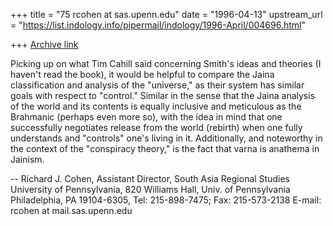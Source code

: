 +++
title = "75 rcohen at sas.upenn.edu"
date = "1996-04-13"
upstream_url = "https://list.indology.info/pipermail/indology/1996-April/004696.html"

+++
[Archive link](https://list.indology.info/pipermail/indology/1996-April/004696.html)

Picking up on what Tim Cahill said concerning Smith's ideas and theories 
(I haven't read the book), it would be helpful to compare the Jaina 
classification and analysis of the "universe," as their system has 
similar goals with respect to "control." Similar in the sense that the 
Jaina analysis of the world and its contents is equally inclusive and 
meticulous as the Brahmanic (perhaps even more so), with the idea in mind 
that one successfully negotiates release from the world (rebirth) when 
one fully understands and "controls" one's living in it. Additionally, 
and noteworthy in the context of the "conspiracy theory," is the fact 
that varna is anathema in Jainism.

-- 
Richard J. Cohen, Assistant Director, South Asia Regional Studies
University of Pennsylvania, 820 Williams Hall, Univ. of Pennsylvania
Philadelphia, PA 19104-6305, Tel: 215-898-7475; Fax: 215-573-2138
E-mail: rcohen at mail.sas.upenn.edu




